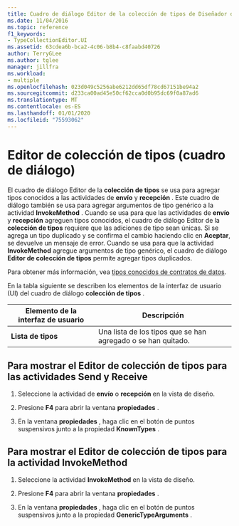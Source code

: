 ```yaml
---
title: Cuadro de diálogo Editor de la colección de tipos de Diseñador de flujo de trabajo
ms.date: 11/04/2016
ms.topic: reference
f1_keywords:
- TypeCollectionEditor.UI
ms.assetid: 63cdea6b-bca2-4c06-b8b4-c8faabd40726
author: TerryGLee
ms.author: tglee
manager: jillfra
ms.workload:
- multiple
ms.openlocfilehash: 023d049c5256abe6212dd65df78cd67151be94a2
ms.sourcegitcommit: d233ca00ad45e50cf62cca0d0b95dc69f0a87ad6
ms.translationtype: MT
ms.contentlocale: es-ES
ms.lasthandoff: 01/01/2020
ms.locfileid: "75593062"
---
```

# <a name="type-collection-editor-dialog-box"></a>Editor de colección de tipos (cuadro de diálogo)

El cuadro de diálogo Editor de la **colección de tipos** se usa para agregar tipos conocidos a las actividades de **envío** y **recepción** . Este cuadro de diálogo también se usa para agregar argumentos de tipo genérico a la actividad **InvokeMethod** . Cuando se usa para que las actividades de **envío** y **recepción** agreguen tipos conocidos, el cuadro de diálogo Editor de la **colección de tipos** requiere que las adiciones de tipo sean únicas. Si se agrega un tipo duplicado y se confirma el cambio haciendo clic en **Aceptar**, se devuelve un mensaje de error. Cuando se usa para que la actividad **InvokeMethod** agregue argumentos de tipo genérico, el cuadro de diálogo **Editor de colección de tipos** permite agregar tipos duplicados.

Para obtener más información, vea [tipos conocidos de contratos de datos](/dotnet/framework/wcf/feature-details/data-contract-known-types).

En la tabla siguiente se describen los elementos de la interfaz de usuario (UI) del cuadro de diálogo **colección de tipos** .

|Elemento de la interfaz de usuario|Descripción|
|-|-----------------|
|**Lista de tipos**|Una lista de los tipos que se han agregado o se han quitado.|

## <a name="to-bring-up-the-type-collection-editor-for-the-send-and-receive-activities"></a>Para mostrar el Editor de colección de tipos para las actividades Send y Receive

1. Seleccione la actividad de **envío** o **recepción** en la vista de diseño.

2. Presione **F4** para abrir la ventana **propiedades** .

3. En la ventana **propiedades** , haga clic en el botón de puntos suspensivos junto a la propiedad **KnownTypes** .

## <a name="to-bring-up-the-type-collection-editor-for-the-invokemethod-activity"></a>Para mostrar el Editor de colección de tipos para la actividad InvokeMethod

1. Seleccione la actividad **InvokeMethod** en la vista de diseño.

2. Presione **F4** para abrir la ventana **propiedades** .

3. En la ventana **propiedades** , haga clic en el botón de puntos suspensivos junto a la propiedad **GenericTypeArguments** .
